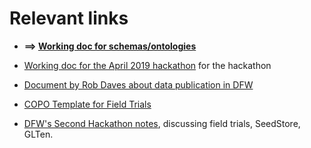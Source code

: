 # Relevant links

  * **==> [Working doc for schemas/ontologies](https://docs.google.com/document/d/15yMoJDvVEE-mDQgIUY-l1foTb35Qp_qsMIgReyP5VoQ/edit)**
  
  * [Working doc for the April 2019 hackathon](https://docs.google.com/document/d/1xzUyJMfBL7Prq8Whgp81ktoLLMisC5_3BfdZdEHO8Lg/edit#) for the hackathon
  
  * [Document by Rob Daves about data publication in DFW](https://docs.google.com/document/d/1ZEN3lHnzVIBshnLspH8ZTq4eVu2pu4JQDayhqr1qdNM/edit#)
  
  * [COPO Template for Field Trials](https://docs.google.com/spreadsheets/d/1vb0UyEFSyXVoxPG-egrMyw6K8SfL6MMDccgWYaHuGwM/edit?usp=sharing)

  * [DFW's Second Hackathon notes](../drafts/201904-dfw-hackathon/Nov%202019%20Hackathon%20Notes.md), discussing field trials, SeedStore, GLTen.
  